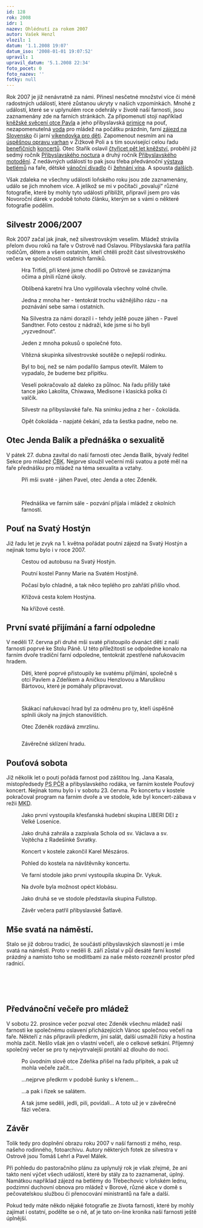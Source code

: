 ```yaml
---
id: 128
rok: 2008
idr: 1
nazev: Ohlédnutí za rokem 2007
autor: Vašek Henzl
vlozil: 1
datum: '1.1.2008 19:07'
datum_iso: '2008-01-01 19:07:52'
upravil: 1
upravil_datum: '5.1.2008 22:34'
foto_pocet: 0
foto_nazev: ''
fotky: null
---
```

<!-- Generated by XStandard version 2.0.0.0 on 2008-01-05T22:33:49 -->

<p>Rok 2007 je již nenávratně za námi. Přinesl nesčetné množství více či méně radostných událostí, které zůstanou ukryty v našich vzpomínkách. Mnohé z událostí, které se v uplynulém roce odehrály v životě naší farnosti, jsou zaznamenány zde na farních stránkách. Za připomenutí stojí například <a href="/zpravy/2007-8" title="Kněžské svěcení Pavla Sandtnera">kněžské svěcení otce Pavla</a> a jeho přibyslavská <a href="/zpravy/2007-10" title="Přibyslavská pouť a primice otce Pavla">primice</a> na pouť, nezapomenutelná <a href="/zpravy/2007-12" title="Ohlédnutí za prázdninami I - Vltava">voda</a> pro mládež na počátku prázdnin, farní <a href="/zpravy/2007-6" title="Farní poutní zájezd 2007 - Slovensko">zájezd na Slovensko</a> či jarní <a href="/zpravy/2007-7" title="Víkendovka pro děti">víkendovka pro děti</a>. Zapomenout nesmím ani na <a href="/zpravy/2007-19" title="Varhany v Žižkově Poli již zase hrají">úspěšnou opravu varhan</a> v Žižkově Poli a s tím související celou řadu <a href="/zpravy/2007-28" title="VI. benefiční koncert">benefičních</a> <a href="/zpravy/2007-24" title="Koncert k výročí 750 let Přibyslavi">koncertů</a>. Otec Stařík oslavil <a href="/zpravy/2007-18" title="Čtyřicet pět let kněžství otce Staříka">čtyřicet pět let kněžství</a>, proběhl již sedmý ročník <a href="/zpravy/2007-23" title="Sedmý ročník Nocturna">Přibyslavského noctura</a> a druhý ročník <a href="/zpravy/2007-16" title="Motodění">Přibyslavského motodění</a>. Z nedávných událostí to pak jsou třeba předvánoční <a href="/zpravy/2007-27" title="Předvánoční těšení na faře">výstava betlémů</a> na faře, dětské <a href="/zpravy/2007-30" title="Vánoční divadlo v kostele">vánoční divadlo</a> či <a href="/zpravy/2007-32" title="Žehnání vína na sv. Jana">žehnání vína</a>. A spousta <a href="/zpravy#rok-2007" title="Zprávy - rok 2007">dalších</a>.</p>
<p>Však zdaleka ne všechny události loňského roku jsou zde zaznamenány, událo se jich mnohem více. A jelikož se mi v počítači „povalují“ různé fotografie, které by mohly tyto události přiblížit, připravil jsem pro vás Novoroční dárek v podobě tohoto článku, kterým se s vámi o některé fotografie podělím.</p>
<h2>Silvestr 2006/2007</h2>
<p>Rok 2007 začal jak jinak, než silvestrovským veselím. Mládež strávila přelom dvou roků na faře v Ostrově nad Oslavou. Přibyslavská fara patřila rodičům, dětem a všem ostatním, kteří chtěli prožít část silvestrovského večera ve společnosti ostatních farníků.</p>
<figure>
  <img alt="" src="/foto/2008_ohlednuti-2007_1.jpg" title="" />
  <figcaption>Hra Trifidi, při které jsme chodili po Ostrově se zavázanýma očima a plnili různé úkoly.</figcaption>
</figure>
<figure>
  <img alt="" src="/foto/2008_ohlednuti-2007_2.jpg" title="" />
  <figcaption>Oblíbená karetní hra Uno vyplňovala všechny volné chvíle.</figcaption>
</figure>
<figure>
  <img alt="" src="/foto/2008_ohlednuti-2007_3.jpg" title="" />
  <figcaption>Jedna z mnoha her - tentokrát trochu vážnějšího rázu - na poznávání sebe sama i ostatních.</figcaption>
</figure>
<figure>
  <img alt="" src="/foto/2008_ohlednuti-2007_4.jpg" title="" />
  <figcaption>Na Silvestra za námi dorazil i - tehdy ještě pouze jáhen - Pavel Sandtner. Foto cestou z nádraží, kde jsme si ho byli „vyzvednout“.</figcaption>
</figure>
<figure>
  <img alt="" src="/foto/2008_ohlednuti-2007_5.jpg" title="" />
  <figcaption>Jeden z mnoha pokusů o společné foto.</figcaption>
</figure>
<figure>
  <img alt="" src="/foto/2008_ohlednuti-2007_6.jpg" title="" />
  <figcaption>Vítězná skupinka silvestrovské soutěže o nejlepší rodinku.</figcaption>
</figure>
<figure>
  <img alt="" src="/foto/2008_ohlednuti-2007_7.jpg" title="" />
  <figcaption>Byl to boj, než se nám podařilo šampus otevřít. Málem to vypadalo, že budeme bez přípitku.</figcaption>
</figure>
<figure>
  <img alt="" src="/foto/2008_ohlednuti-2007_8.jpg" title="" />
  <figcaption>Veselí pokračovalo až daleko za půlnoc. Na řadu přišly také tance jako Lakolita, Chiwawa, Medisone i klasická polka či valčík.</figcaption>
</figure>
<figure>
  <img alt="" src="/foto/2008_ohlednuti-2007_9.jpg" title="" />
  <figcaption>Silvestr na přibyslavské faře. Na snímku jedna z her - čokoláda.</figcaption>
</figure>
<figure>
  <img alt="" src="/foto/2008_ohlednuti-2007_10.jpg" title="" />
  <figcaption>Opět čokoláda - napjaté čekání, zda ta šestka padne, nebo ne.</figcaption>
</figure>
<h2>Otec Jenda Balík a přednáška o sexualitě</h2>
<p>V pátek 27. dubna zavítal do naší farnosti otec Jenda Balík, bývalý ředitel Sekce pro mládež <abbr title="Česká biskupská konference">ČBK</abbr>. Nejprve sloužil večerní mši svatou a poté měl na faře přednášku pro mládež na téma sexualita a vztahy.</p>
<figure>
  <img alt="" src="/foto/2008_ohlednuti-2007_11.jpg" title="" />
  <figcaption>Při mši svaté - jáhen Pavel, otec Jenda a otec Zdeněk.</figcaption>
</figure>
<figure>
  <img alt="" src="/foto/2008_ohlednuti-2007_12.jpg" title="" /> 
</figure>
<figure>
  <img alt="" src="/foto/2008_ohlednuti-2007_13.jpg" title="" />
  <figcaption>Přednáška ve farním sále - pozvání přijala i mládež z okolních farností.</figcaption>
</figure>
<h2>Pouť na Svatý Hostýn</h2>
<p>Již řadu let je zvyk na 1. května pořádat poutní zájezd na Svatý Hostýn a nejinak tomu bylo i v roce 2007.</p>
<figure>
  <img alt="" src="/foto/2008_ohlednuti-2007_14.jpg" title="" />
  <figcaption>Cestou od autobusu na Svatý Hostýn.</figcaption>
</figure>
<figure>
  <img alt="" src="/foto/2008_ohlednuti-2007_15.jpg" title="" />
  <figcaption>Poutní kostel Panny Marie na Svatém Hostýně.</figcaption>
</figure>
<figure>
  <img alt="" src="/foto/2008_ohlednuti-2007_16.jpg" title="" />
  <figcaption>Počasí bylo chladné, a tak něco teplého pro zahřátí přišlo vhod.</figcaption>
</figure>
<figure>
  <img alt="" src="/foto/2008_ohlednuti-2007_17.jpg" title="" />
  <figcaption>Křížová cesta kolem Hostýna.</figcaption>
</figure>
<figure>
  <img alt="" src="/foto/2008_ohlednuti-2007_18.jpg" title="" />
  <figcaption>Na křížové cestě.</figcaption>
</figure>
<h2>První svaté přijímání a farní odpoledne</h2>
<p>V neděli 17. června při druhé mši svaté přistoupilo dvanáct dětí z naší farnosti poprvé ke Stolu Páně. U této příležitosti se odpoledne konalo na farním dvoře tradiční farní odpoledne, tentokrát zpestřené nafukovacím hradem.</p>
<figure>
  <img alt="" src="/foto/2008_ohlednuti-2007_19.jpg" title="" />
  <figcaption>Děti, které poprvé přistoupily ke svatému přijímání, společně s otci Pavlem a Zdeňkem a Aničkou Henzlovou a Maruškou Bártovou, které je pomáhaly připravovat.</figcaption>
</figure>
<figure>
  <img alt="" src="/foto/2008_ohlednuti-2007_20.jpg" title="" />
</figure>
<figure>
  <img alt="" src="/foto/2008_ohlednuti-2007_21.jpg" title="" />
</figure>
<figure>
  <img alt="" src="/foto/2008_ohlednuti-2007_22.jpg" title="" />
  <figcaption>Skákací nafukovací hrad byl za odměnu pro ty, kteří úspěšně splnili úkoly na jiných stanovištích.</figcaption>
</figure>
<figure>
  <img alt="" src="/foto/2008_ohlednuti-2007_23.jpg" title="" />
  <figcaption>Otec Zdeněk rozdává zmrzlinu.</figcaption>
</figure>
<figure>
  <img alt="" src="/foto/2008_ohlednuti-2007_24.jpg" title="" />
</figure>
<figure>
  <img alt="" src="/foto/2008_ohlednuti-2007_25.jpg" title="" />
  <figcaption>Závěrečné sklízení hradu.</figcaption>
</figure>
<h2>Pouťová sobota</h2>
<p>Již několik let o pouti pořádá farnost pod záštitou Ing. Jana Kasala, místopředsedy <abbr title="Poslanecká sněmovna Parlamentu České republiky">PS PČR</abbr> a přibyslavského rodáka, ve farním kostele Pouťový koncert. Nejinak tomu bylo i v sobotu 23. června. Po koncertu v kostele pokračoval program na farním dvoře a ve stodole, kde byl koncert-zábava v režii <abbr title="Mladí křesťanští demokraté">MKD</abbr>.</p>
<figure>
  <img alt="" src="/foto/2008_ohlednuti-2007_26.jpg" title="" />
  <figcaption>Jako první vystoupila křesťanská hudební skupina LIBERI DEI z Velké Losenice.</figcaption>
</figure>
<figure>
  <img alt="" src="/foto/2008_ohlednuti-2007_27.jpg" title="" />
  <figcaption>Jako druhá zahrála a zazpívala Schola od sv. Václava a sv. Vojtěcha z Radešínké Svratky.</figcaption>
</figure>
<figure>
  <img alt="" src="/foto/2008_ohlednuti-2007_28.jpg" title="" />
  <figcaption>Koncert v kostele zakončil Karel Mészáros.</figcaption>
</figure>
<figure>
  <img alt="" src="/foto/2008_ohlednuti-2007_29.jpg" title="" />
  <figcaption>Pohled do kostela na návštěvníky koncertu.</figcaption>
</figure>
<figure>
  <img alt="" src="/foto/2008_ohlednuti-2007_30.jpg" title="" />
  <figcaption>Ve farní stodole jako první vystoupila skupina Dr. Vykuk.</figcaption>
</figure>
<figure>
  <img alt="" src="/foto/2008_ohlednuti-2007_31.jpg" title="" />
  <figcaption>Na dvoře byla možnost opéct klobásu.</figcaption>
</figure>
<figure>
  <img alt="" src="/foto/2008_ohlednuti-2007_32.jpg" title="" />
  <figcaption>Jako druhá se ve stodole představila skupina Fullstop.</figcaption>
</figure>
<figure>
  <img alt="" src="/foto/2008_ohlednuti-2007_33.jpg" title="" />
  <figcaption>Závěr večera patřil přibyslavské Šatlavě.</figcaption>
</figure>
<h2>Mše svatá na náměstí.</h2>
<p>Stalo se již dobrou tradicí, že součástí přibyslavských slavností je i mše svatá na náměstí. Proto v neděli 8. září zůstal v půl desáté farní kostel prázdný a namísto toho se modlitbami za naše město rozezněl prostor před radnicí.</p>
<figure>
  <img alt="" src="/foto/2008_ohlednuti-2007_34.jpg" title="" />
</figure>
<figure>
  <img alt="" src="/foto/2008_ohlednuti-2007_35.jpg" title="" />
</figure>
<figure>
  <img alt="" src="/foto/2008_ohlednuti-2007_36.jpg" title="" />
</figure>
<figure>
  <img alt="" src="/foto/2008_ohlednuti-2007_37.jpg" title="" />
</figure>
<figure>
  <img alt="" src="/foto/2008_ohlednuti-2007_38.jpg" title="" />
</figure>
<h2>Předvánoční večeře pro mládež</h2>
<p>V sobotu 22. prosince večer pozval otec Zdeněk všechnu mládež naší farnosti ke společnému oslavení přicházejících Vánoc společnou večeří na faře. Někteří z nás připravili předkrm, jiní salát, další usmažili řízky a hostina mohla začít. Nešlo však jen o vlastní večeři, ale o celkové setkání. Příjemný společný večer se pro ty nejvytrvalejší protáhl až dlouho do noci.</p>
<figure>
  <img alt="" src="/foto/2008_ohlednuti-2007_39.jpg" title="" />
  <figcaption>Po úvodním slově otce Zdeňka přišel na řadu přípitek, a pak už mohla večeře začít...</figcaption>
</figure>
<figure>
  <img alt="" src="/foto/2008_ohlednuti-2007_40.jpg" title="" />
  <figcaption>...nejprve předkrm v podobě šunky s křenem...</figcaption>
</figure>
<figure>
  <img alt="" src="/foto/2008_ohlednuti-2007_41.jpg" title="" />
  <figcaption>...a pak i řízek se salátem.</figcaption>
</figure>
<figure>
  <img alt="" src="/foto/2008_ohlednuti-2007_42.jpg" title="" />
  <figcaption>A tak jsme seděli, jedli, pili, povídali... A toto už je v závěrečné fázi večera.</figcaption>
</figure>
<h2>Závěr</h2>
<p>Tolik tedy pro doplnění obrazu roku 2007 v naší farnosti z mého, resp. našeho rodinného, fotoarchivu. Autory některých fotek ze silvestra v Ostrově jsou Tomáš Lehrl a Pavel Málek.</p>
<p>Při pohledu do pastoračního plánu za uplynulý rok je však zřejmé, že ani takto není výčet všech událostí, které by stály za to zaznamenat, úplný. Namátkou například zájezd na betlémy do Třebechovic v loňském lednu, podzimní duchovní obnova pro mládež v Borové, různé akce v domě s pečovatelskou službou či přenocování ministrantů na faře a další.</p>
<p>Pokud tedy máte někdo nějaké fotografie ze života farnosti, které by mohly zajímat i ostatní, podělte se o ně, ať je tato on-line kronika naší farnosti ještě úplnější.<br /> <br /></p>
